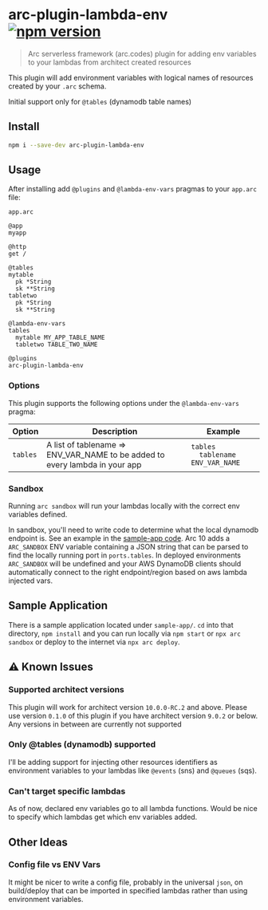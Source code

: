# arc-plugin-lambda-env&nbsp;&nbsp;<a href="https://badge.fury.io/js/arc-plugin-lambda-env"><img alt="npm version" src="https://badge.fury.io/js/arc-plugin-lambda-env.svg"></a>

> Arc serverless framework (arc.codes) plugin for adding env variables to your lambdas from architect created resources

This plugin will add environment variables with logical names of resources created by your `.arc` schema.

Initial support only for `@tables` (dynamodb table names)

## Install

```bash
npm i --save-dev arc-plugin-lambda-env
```

## Usage

After installing add `@plugins` and `@lambda-env-vars` pragmas to your `app.arc` file:

`app.arc`

```arc
@app
myapp

@http
get /

@tables
mytable
  pk *String
  sk **String
tabletwo
  pk *String
  sk **String

@lambda-env-vars
tables
  mytable MY_APP_TABLE_NAME
  tabletwo TABLE_TWO_NAME

@plugins
arc-plugin-lambda-env
```

### Options

This plugin supports the following options under the `@lambda-env-vars` pragma:

|Option|Description|Example|
|---|---|---|
|`tables`| A list of tablename => ENV_VAR_NAME to be added to every lambda in your app|<code>tables<br>&nbsp;&nbsp;tablename ENV_VAR_NAME</code>|

### Sandbox

Running `arc sandbox` will run your lambdas locally with the correct env variables defined.

In sandbox, you'll need to write code to determine what the local dynamodb endpoint is. See an example in the [sample-app code](https://github.com/stefangomez/arc-plugin-lambda-env/blob/3d22b969fdfbade0952602b79539e0ea9e5ebb24/sample-app/src/shared/database.js#L4). Arc 10 adds a `ARC_SANDBOX` ENV variable containing a JSON string that can be parsed to find the locally running port in `ports.tables`. In deployed environments `ARC_SANDBOX` will be undefined and your AWS DynamoDB clients should automatically connect to the right endpoint/region based on aws lambda injected vars.

## Sample Application

There is a sample application located under `sample-app/`. `cd` into that
directory, `npm install` and you can run locally via `npm start` or `npx arc sandbox` or deploy to
the internet via `npx arc deploy`.

## ⚠️ Known Issues

### Supported architect versions
This plugin will work for architect version `10.0.0-RC.2` and above. Please use version `0.1.0` of this plugin if you have architect version `9.0.2` or below. Any versions in between are currently not supported

### Only @tables (dynamodb) supported
I'll be adding support for injecting other resources identifiers as environment variables to your lambdas like `@events` (sns) and `@queues` (sqs).

### Can't target specific lambdas
As of now, declared env variables go to all lambda functions. Would be nice to specify which lambdas get which env variables added.

## Other Ideas

### Config file vs ENV Vars
It might be nicer to write a config file, probably in the universal `json`, on build/deploy that can be imported in specified lambdas rather than using environment variables.

